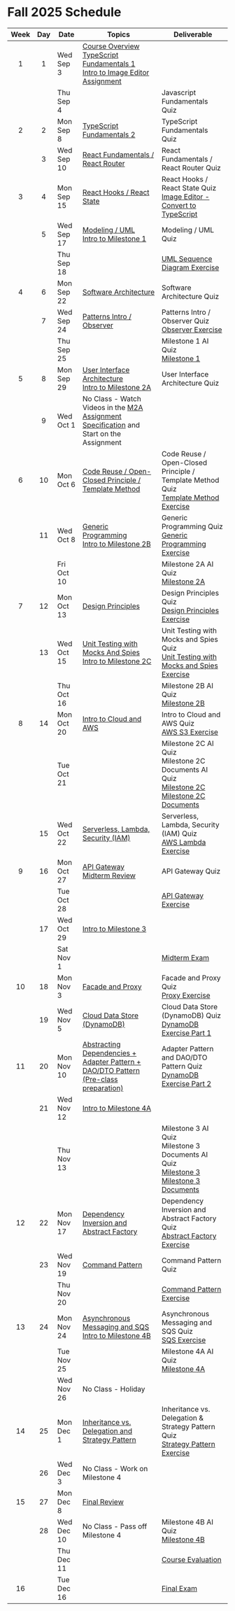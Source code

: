 # Fall 2025 Schedule

| Week | Day | Date       | Topics                                                    | Deliverable                              |
| :--: | :-: | ---------- | ----------------------------------------------------------| ---------------------------------------- |
|  1   |  1  | Wed Sep 3  | [Course Overview](../instruction/course-overview/course-overview.md)<br/> [TypeScript Fundamentals 1](../instruction/typescript-fundamentals-1/typescript-fundamentals-1.md)<br /> [Intro to Image Editor Assignment](../instruction/image-editor/image-editor.md) |                                         |
|      |     | Thu Sep 4  | | Javascript Fundamentals Quiz |
|  2   |  2  | Mon Sep 8  | [TypeScript Fundamentals 2](../instruction/typescript-fundamentals-2/typescript-fundamentals-2.md) | TypeScript Fundamentals Quiz |
|      |  3  | Wed Sep 10 | [React Fundamentals / React Router](../instruction/react-fundamentals-router/react-fundamentals-router.md) | React Fundamentals / React Router Quiz |
|  3  |   4  | Mon Sep 15 | [React Hooks / React State](../instruction/react-hooks-state/react-hooks-state.md) | React Hooks / React State Quiz<br/> [Image Editor - Convert to TypeScript](../image-editor/image-editor.md) |
|     |   5  | Wed Sep 17 | [Modeling / UML](../instruction/modeling-uml/modeling-uml.md)<br/> [Intro to Milestone 1](../instruction/tweeter/milestone-1/milestone-1.md) | Modeling / UML Quiz |
|      |     | Thu Sep 18  | | [UML Sequence Diagram Exercise](../instruction/modeling-uml/uml-sequence-diagram-exercise.md) |
|  4  |   6  | Mon Sep 22 | [Software Architecture](../instruction/software-architecture/software-architecture.md) | Software Architecture Quiz |
|      |  7  | Wed Sep 24 |[Patterns Intro / Observer](../instruction/patterns-observer/patterns-observer.md) | Patterns Intro / Observer Quiz<br/> [Observer Exercise](../instruction/patterns-observer/observer-exercise.md) |
|      |     | Thu Sep 25 | | Milestone 1 AI Quiz<br/> [Milestone 1](../tweeter/milestone-1/milestone-1.md) |
|   5  |  8  | Mon Sep 29 | [User Interface Architecture](../instruction/ui-architecture/ui-architecture.md)<br/> [Intro to Milestone 2A](../instruction/tweeter/milestone-2a/milestone-2a.md) | User Interface Architecture Quiz |
|      |  9  | Wed Oct 1 | No Class - Watch Videos in the [M2A Assignment Specification](../tweeter/milestone-2a/milestone-2a.md) and Start on the Assignment | |
|  6   | 10  | Mon Oct 6 | [Code Reuse / Open-Closed Principle / Template Method](../instruction/code-reuse-open-closed-template-method/code-reuse-open-closed-template-method.md) | Code Reuse / Open-Closed Principle / Template Method Quiz<br/> [Template Method Exercise](../instruction/code-reuse-open-closed-template-method/template-method-exercise.md) |
|      | 11  | Wed Oct 8 | [Generic Programming](../instruction/generic-programming/generic-programming.md)<br /> [Intro to Milestone 2B](../instruction/tweeter/milestone-2b/milestone-2b.md) | Generic Programming Quiz<br/> [Generic Programming Exercise](../instruction/generic-programming/generics-exercise.md) |
|      |     | Fri Oct 10 | | Milestone 2A AI Quiz<br/> [Milestone 2A](../tweeter/milestone-2a/milestone-2a.md) |
|  7   | 12  | Mon Oct 13 | [Design Principles](../instruction/design-principles/design-principles.md) | Design Principles Quiz<br/> [Design Principles Exercise](../instruction/design-principles/design-principles-exercise.md) |
|      | 13  | Wed Oct 15 | [Unit Testing with Mocks And Spies](../instruction/unit-testing-mocking/unit-testing-mocking.md)<br/> [Intro to Milestone 2C](../instruction/tweeter/milestone-2c/milestone-2c.md) | Unit Testing with Mocks and Spies Quiz<br/> [Unit Testing with Mocks and Spies Exercise](../instruction/unit-testing-mocking/unit-testing-mocking-exercise.md) |
|      |     | Thu Oct 16 | | Milestone 2B AI Quiz<br/> [Milestone 2B](../tweeter/milestone-2b/milestone-2b.md) |
|  8   | 14  | Mon Oct 20 | [Intro to Cloud and AWS](../instruction/cloud-aws-intro/cloud-aws-intro.md) | Intro to Cloud and AWS Quiz<br/> [AWS S3 Exercise](../instruction/cloud-aws-intro/aws-s3-exercise.md) |
|      |     | Tue Oct 21 | | Milestone 2C AI Quiz<br/> Milestone 2C Documents AI Quiz<br/> [Milestone 2C](../tweeter/milestone-2c/milestone-2c.md)<br/> [Milestone 2C Documents](../tweeter/milestone-2c/milestone-2c-docs.md) |
|      | 15   | Wed Oct 22 | [Serverless, Lambda, Security (IAM)](../instruction/serverless-lambda-iam/serverless-lambda-iam.md) | Serverless, Lambda, Security (IAM) Quiz<br/> [AWS Lambda Exercise](../instruction/serverless-lambda-iam/aws-lambda-exercise.md) |
|  9   | 16  | Mon Oct 27 | [API Gateway](../instruction/api-gateway/api-gateway.md)<br/> [Midterm Review](../instruction/midterm-review/midterm-review.md) | API Gateway Quiz |
|      |     | Tue Oct 28 | | [API Gateway Exercise](../instruction/api-gateway/api-gateway-exercise.md) |
|      | 17  | Wed Oct 29 | [Intro to Milestone 3](../instruction/tweeter/milestone-3/milestone-3.md) | |
|      |     | Sat Nov 1 | | [Midterm Exam](../instruction/midterm-exam/midterm-exam.md) |
|  10  | 18  | Mon Nov 3  | [Facade and Proxy](../instruction/facade-proxy/facade-proxy.md) | Facade and Proxy Quiz<br/> [Proxy Exercise](../instruction/facade-proxy/proxy-exercise.md) |
|      | 19  | Wed Nov 5  | [Cloud Data Store (DynamoDB)](../instruction/cloud-datastore-dynamodb/cloud-datastore-dynamodb.md) | Cloud Data Store (DynamoDB) Quiz<br/> [DynamoDB Exercise Part 1](../instruction/cloud-datastore-dynamodb/dynamodb-exercise-1.md) |
|  11  | 20  | Mon Nov 10 | [Abstracting Dependencies + Adapter Pattern + DAO/DTO Pattern (Pre-class preparation)](../instruction/abstracting-dependencies-adapter-dao/abstracting-dependencies-adapter-dao.md) | Adapter Pattern and DAO/DTO Pattern Quiz<br/> [DynamoDB Exercise Part 2](../instruction/abstracting-dependencies-adapter-dao/dynamodb-exercise-2.md) |
|      | 21  | Wed Nov 12 | [Intro to Milestone 4A](../instruction/tweeter/milestone-4a/milestone-4a.md) | |
|      |     | Thu Nov 13 | | Milestone 3 AI Quiz<br/> Milestone 3 Documents AI Quiz<br/> [Milestone 3](../tweeter/milestone-3/milestone-3.md)<br/> [Milestone 3 Documents](../tweeter/milestone-3/milestone-3-docs.md) |
|  12  | 22  | Mon Nov 17 | [Dependency Inversion and Abstract Factory](../instruction/dependency-inversion-abstract-factory/dependency-inversion-abstract-factory.md) | Dependency Inversion and Abstract Factory Quiz<br/> [Abstract Factory Exercise](../instruction/dependency-inversion-abstract-factory/abstract-factory-exercise.md)  |
|      | 23  | Wed Nov 19 | [Command Pattern](../instruction/command/command.md) | Command Pattern Quiz |
|      |     | Thu Nov 20 | | [Command Pattern Exercise](../instruction/command/command-exercise.md) |
|  13  | 24  | Mon Nov 24 | [Asynchronous Messaging and SQS](../instruction/async-messaging-sqs/async-messaging-sqs.md)<br/> [Intro to Milestone 4B](../instruction/tweeter/milestone-4b/milestone-4b.md) | Asynchronous Messaging and SQS Quiz<br/> [SQS Exercise](../instruction/async-messaging-sqs/sqs-exercise.md) |
|      |     | Tue Nov 25 | | Milestone 4A AI Quiz<br/> [Milestone 4A](../tweeter/milestone-4a/milestone-4a.md) |
|      |     | Wed Nov 26 | No Class - Holiday | |
|  14  | 25  | Mon Dec 1  | [Inheritance vs. Delegation and Strategy Pattern](../instruction/inheritance-vs-delegation-strategy/inheritance-vs-delegation-strategy.md) | Inheritance vs. Delegation & Strategy Pattern  Quiz<br/> [Strategy Pattern Exercise](../instruction/inheritance-vs-delegation-strategy/strategy-exercise.md) |
|      | 26  | Wed Dec 3  | No Class - Work on Milestone 4 | |
|  15  | 27  | Mon Dec 8  | [Final Review](../instruction/final-review/final-review.md)  | |
|      | 28  | Wed Dec 10 | No Class - Pass off Milestone 4 | Milestone 4B AI Quiz<br/> [Milestone 4B](../tweeter/milestone-4b/milestone-4b.md) |
|      |     | Thu Dec 11 | | [Course Evaluation](../instruction/course-evaluation/course-evaluation.md) |
|  16  |     | Tue Dec 16  | | [Final Exam](../instruction/final-exam/final-exam.md) |
